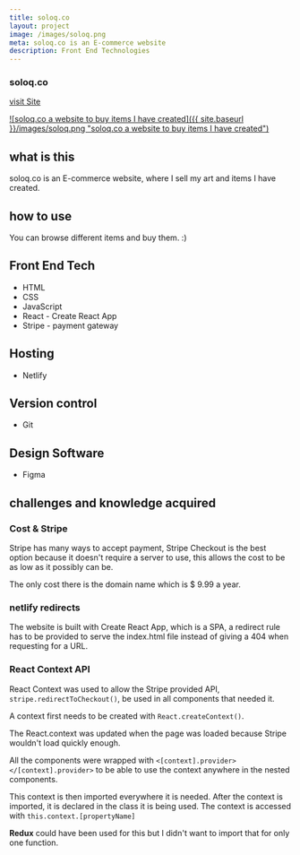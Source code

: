 ```yaml
---
title: soloq.co
layout: project
image: /images/soloq.png
meta: soloq.co is an E-commerce website
description: Front End Technologies
---
```




### soloq.co

<p class="project__intro">
 <a href="https://soloq.co/">visit Site</a>
</p>

<a href="https://soloq.co/">
   ![soloq.co a website to buy items I have created]({{ site.baseurl }}/images/soloq.png "soloq.co a website to buy items I have created")
</a>


## what is this

soloq.co is an E-commerce website, where I sell my art and items I have created.

## how to use

You can browse different items and buy them. :)



## Front End Tech

* HTML
* CSS
* JavaScript 
* React - Create React App
* Stripe - payment gateway

## Hosting

* Netlify

## Version control

* Git

## Design Software

* Figma

## challenges and knowledge acquired

### Cost & Stripe

Stripe has many ways to accept payment, Stripe Checkout is the best option because it doesn't require a server to use, this allows the cost to be as low as it possibly can be.

The only cost there is the domain name which is $ 9.99 a year.

### netlify redirects

The website is built with Create React App, which is a SPA, a redirect rule has to be provided to serve the index.html file instead of giving a 404 when requesting for a URL.

### React Context API

React Context was used to allow the Stripe provided API, `stripe.redirectToCheckout()`, be used in all components that needed it.

A context first needs to be created with `React.createContext()`. 

The React.context was updated when the page was loaded because Stripe wouldn't load quickly enough.

All the components were wrapped with `<[context].provider></[context].provider>` to be able to use the context anywhere in the nested components.

This context is then imported everywhere it is needed. After the context is imported, it is declared in the class it is being used. The context is accessed with `this.context.[propertyName]`

<strong>Redux</strong> could have been used for this but I didn't want to import that for only one function.